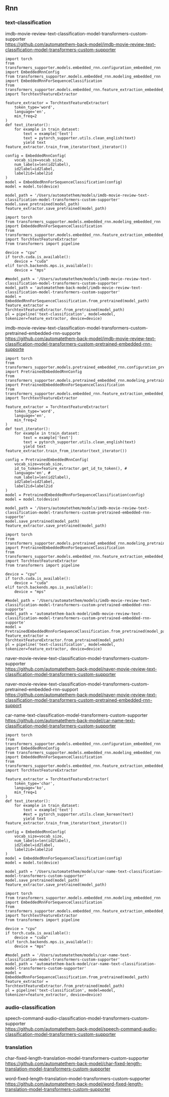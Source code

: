 ## Rnn

### text-classification

imdb-movie-review-text-classification-model-transformers-custom-supporter  
https://github.com/automatethem-back-model/imdb-movie-review-text-classification-model-transformers-custom-supporter

```
import torch
from transformers_supporter.models.embedded_rnn.configuration_embedded_rnn import EmbeddedRnnConfig
from transformers_supporter.models.embedded_rnn.modeling_embedded_rnn import EmbeddedRnnForSequenceClassification
from transformers_supporter.models.embedded_rnn.feature_extraction_embedded_rnn import TorchtextFeatureExtractor

feature_extractor = TorchtextFeatureExtractor(
    token_type='word',
    language='en',
    min_freq=2
)
def text_iterator():
    for example in train_dataset:
        text = example['text']
        text = pytorch_supporter.utils.clean_english(text)
        yield text
feature_extractor.train_from_iterator(text_iterator())

config = EmbeddedRnnConfig(
    vocab_size=vocab_size,
    num_labels=len(id2label),
    id2label=id2label,
    label2id=label2id
)
model = EmbeddedRnnForSequenceClassification(config)
model = model.to(device)

model_path = '/Users/automatethem/models/imdb-movie-review-text-classification-model-transformers-custom-supporter'
model.save_pretrained(model_path)
feature_extractor.save_pretrained(model_path)
```

```
import torch
from transformers_supporter.models.embedded_rnn.modeling_embedded_rnn import EmbeddedRnnForSequenceClassification
from transformers_supporter.models.embedded_rnn.feature_extraction_embedded_rnn import TorchtextFeatureExtractor
from transformers import pipeline

device = "cpu"
if torch.cuda.is_available():
    device = "cuda"
elif torch.backends.mps.is_available():
    device = "mps"

#model_path = '/Users/automatethem/models/imdb-movie-review-text-classification-model-transformers-custom-supporter'
model_path = 'automatethem-back-model/imdb-movie-review-text-classification-model-transformers-custom-supporter'
model = EmbeddedRnnForSequenceClassification.from_pretrained(model_path)
feature_extractor = TorchtextFeatureExtractor.from_pretrained(model_path)
pl = pipeline('text-classification', model=model, tokenizer=feature_extractor, device=device)
```

imdb-movie-review-text-classification-model-transformers-custom-pretrained-embedded-rnn-supporte  
https://github.com/automatethem-back-model/imdb-movie-review-text-classification-model-transformers-custom-pretrained-embedded-rnn-supporte

```
import torch
from transformers_supporter.models.pretrained_embedded_rnn.configuration_pretrained_embedded_rnn import PretrainedEmbeddedRnnConfig
from transformers_supporter.models.pretrained_embedded_rnn.modeling_pretrained_embedded_rnn import PretrainedEmbeddedRnnForSequenceClassification
from transformers_supporter.models.embedded_rnn.feature_extraction_embedded_rnn import TorchtextFeatureExtractor

feature_extractor = TorchtextFeatureExtractor(
    token_type='word',
    language='en',
    min_freq=2
)
def text_iterator():
    for example in train_dataset:
        text = example['text']
        text = pytorch_supporter.utils.clean_english(text)
        yield text
feature_extractor.train_from_iterator(text_iterator())

config = PretrainedEmbeddedRnnConfig(
    vocab_size=vocab_size,
    id_to_token=feature_extractor.get_id_to_token(), #
    language='en', #
    num_labels=len(id2label),
    id2label=id2label,
    label2id=label2id
)
model = PretrainedEmbeddedRnnForSequenceClassification(config)
model = model.to(device)

model_path = '/Users/automatethem/models/imdb-movie-review-text-classification-model-transformers-custom-pretrained-embedded-rnn-supporte'
model.save_pretrained(model_path)
feature_extractor.save_pretrained(model_path)
```

```
import torch
from transformers_supporter.models.pretrained_embedded_rnn.modeling_pretrained_embedded_rnn import PretrainedEmbeddedRnnForSequenceClassification
from transformers_supporter.models.embedded_rnn.feature_extraction_embedded_rnn import TorchtextFeatureExtractor
from transformers import pipeline

device = "cpu"
if torch.cuda.is_available():
    device = "cuda"
elif torch.backends.mps.is_available():
    device = "mps"

#model_path = '/Users/automatethem/models/imdb-movie-review-text-classification-model-transformers-custom-pretrained-embedded-rnn-supporte'
model_path = 'automatethem-back-model/imdb-movie-review-text-classification-model-transformers-custom-pretrained-embedded-rnn-supporte'
model = PretrainedEmbeddedRnnForSequenceClassification.from_pretrained(model_path)
feature_extractor = TorchtextFeatureExtractor.from_pretrained(model_path)
pl = pipeline('text-classification', model=model, tokenizer=feature_extractor, device=device)
```

naver-movie-review-text-classification-model-transformers-custom-supporter  
https://github.com/automatethem-back-model/naver-movie-review-text-classification-model-transformers-custom-supporter

naver-movie-review-text-classification-model-transformers-custom-pretrained-embedded-rnn-support  
https://github.com/automatethem-back-model/naver-movie-review-text-classification-model-transformers-custom-pretrained-embedded-rnn-support

car-name-text-classification-model-transformers-custom-supporter  
https://github.com/automatethem-back-model/car-name-text-classification-model-transformers-custom-supporter

```
import torch
from transformers_supporter.models.embedded_rnn.configuration_embedded_rnn import EmbeddedRnnConfig
from transformers_supporter.models.embedded_rnn.modeling_embedded_rnn import EmbeddedRnnForSequenceClassification
from transformers_supporter.models.embedded_rnn.feature_extraction_embedded_rnn import TorchtextFeatureExtractor

feature_extractor = TorchtextFeatureExtractor(
    token_type='char',
    language='ko',
    min_freq=1
)
def text_iterator():
    for example in train_dataset:
        text = example['text']
        #ext = pytorch_supporter.utils.clean_korean(text)
        yield text
feature_extractor.train_from_iterator(text_iterator())

config = EmbeddedRnnConfig(
    vocab_size=vocab_size,
    num_labels=len(id2label),
    id2label=id2label,
    label2id=label2id
)
model = EmbeddedRnnForSequenceClassification(config)
model = model.to(device)

model_path = '/Users/automatethem/models/car-name-text-classification-model-transformers-custom-supporter'
model.save_pretrained(model_path)
feature_extractor.save_pretrained(model_path)
```

```
import torch
from transformers_supporter.models.embedded_rnn.modeling_embedded_rnn import EmbeddedRnnForSequenceClassification
from transformers_supporter.models.embedded_rnn.feature_extraction_embedded_rnn import TorchtextFeatureExtractor
from transformers import pipeline

device = "cpu"
if torch.cuda.is_available():
    device = "cuda"
elif torch.backends.mps.is_available():
    device = "mps"

#model_path = '/Users/automatethem/models/car-name-text-classification-model-transformers-custom-supporter'
model_path = 'automatethem-back-model/car-name-text-classification-model-transformers-custom-supporter'
model = EmbeddedRnnForSequenceClassification.from_pretrained(model_path)
feature_extractor = TorchtextFeatureExtractor.from_pretrained(model_path)
pl = pipeline('text-classification', model=model, tokenizer=feature_extractor, device=device)
```

### audio-classification

speech-command-audio-classification-model-transformers-custom-supporter  
https://github.com/automatethem-back-model/speech-command-audio-classification-model-transformers-custom-supporter

### translation

char-fixed-length-translation-model-transformers-custom-supporter  
https://github.com/automatethem-back-model/char-fixed-length-translation-model-transformers-custom-supporter  

word-fixed-length-translation-model-transformers-custom-supporter  
https://github.com/automatethem-back-model/word-fixed-length-translation-model-transformers-custom-supporter
